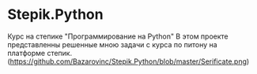 # Stepik.Python
Курс на степике "Программирование на Python"
В этом проекте представленны решенные мною задачи с курса по питону на платформе степик.
(https://github.com/Bazarovinc/Stepik.Python/blob/master/Serificate.png)

